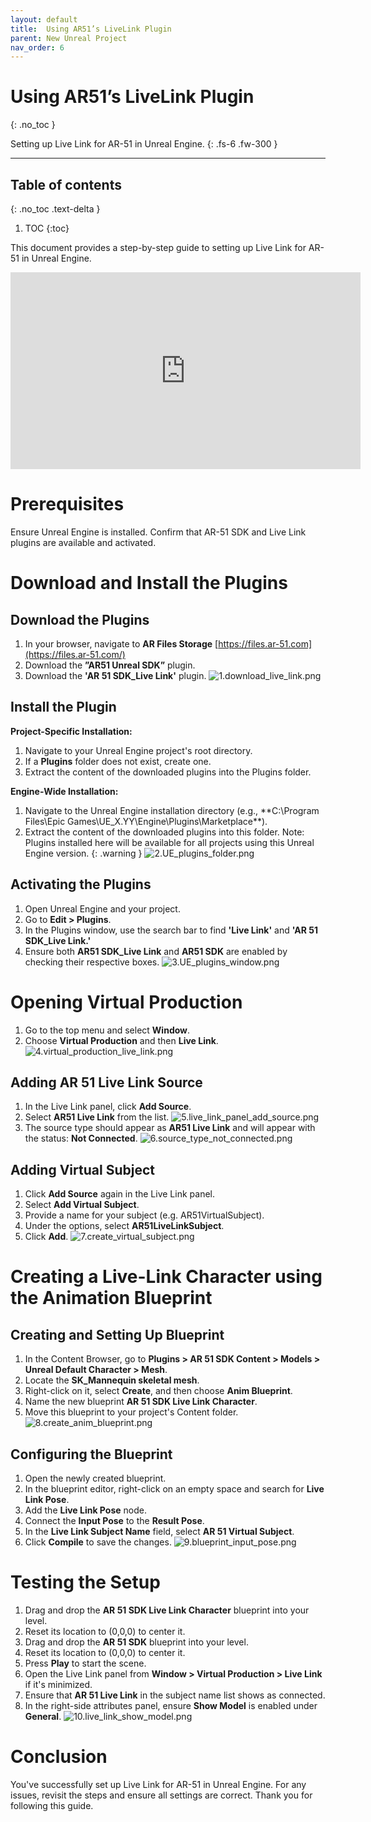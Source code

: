 ```yaml
---
layout: default
title:  Using AR51’s LiveLink Plugin
parent: New Unreal Project
nav_order: 6
---
```


#  Using AR51’s LiveLink Plugin
{: .no_toc }

Setting up Live Link for AR-51 in Unreal Engine.
{: .fs-6 .fw-300 }


---
## Table of contents
{: .no_toc .text-delta }

1. TOC
{:toc}


This document provides a step-by-step guide to setting up Live Link for AR-51 in Unreal Engine. 
<iframe width="560" height="315" src="https://www.youtube.com/embed/aSO3yDgI0fE" frameborder="0" allowfullscreen></iframe>


# Prerequisites
Ensure Unreal Engine is installed.
Confirm that AR-51 SDK and Live Link plugins are available and activated.



# Download and Install the Plugins
## Download the Plugins
1. In your browser, navigate to **AR Files Storage** [https://files.ar-51.com](https://files.ar-51.com/) 
2. Download the **”AR51 Unreal SDK”** plugin. 
3. Download the **'AR 51 SDK_Live Link'** plugin.
![1.download_live_link.png](/assets/images/live_link_unreal/1.download_live_link.png)

## Install the Plugin
**Project-Specific Installation:**
1. Navigate to your Unreal Engine project's root directory.
2. If a **Plugins** folder does not exist, create one.
3. Extract the content of the downloaded plugins into the Plugins folder.

**Engine-Wide Installation:**
1. Navigate to the Unreal Engine installation directory (e.g., **C:\Program Files\Epic Games\UE_X.YY\Engine\Plugins\Marketplace\**).
2.  Extract the content of the downloaded plugins into this folder. 
    Note: Plugins installed here will be available for all projects using this Unreal Engine version.
    {: .warning }
![2.UE_plugins_folder.png](/assets/images/live_link_unreal/2.UE_plugins_folder.png)

## Activating the Plugins
1. Open Unreal Engine and your project.
2. Go to **Edit > Plugins**.
3. In the Plugins window, use the search bar to find **'Live Link'** and **'AR 51 SDK_Live Link.'**
4. Ensure both **AR51 SDK_Live Link** and **AR51 SDK** are enabled by checking their respective boxes.
![3.UE_plugins_window.png](/assets/images/live_link_unreal/3.UE_plugins_window.png)

# Opening Virtual Production

1. Go to the top menu and select **Window**.
2. Choose **Virtual Production** and then **Live Link**.
![4.virtual_production_live_link.png](/assets/images/live_link_unreal/4.virtual_production_live_link.png)

## Adding AR 51 Live Link Source

1. In the Live Link panel, click **Add Source**.
2. Select **AR51 Live Link** from the list.
![5.live_link_panel_add_source.png](/assets/images/live_link_unreal/5.live_link_panel_add_source.png)
3. The source type should appear as **AR51 Live Link** and will appear with the status: **Not Connected**.
![6.source_type_not_connected.png](/assets/images/live_link_unreal/6.source_type_not_connected.png)

## Adding Virtual Subject
1. Click **Add Source** again in the Live Link panel.
2. Select **Add Virtual Subject**.
3. Provide a name for your subject (e.g. AR51VirtualSubject).
4. Under the options, select **AR51LiveLinkSubject**.
5. Click **Add**.
![7.create_virtual_subject.png](/assets/images/live_link_unreal/7.create_virtual_subject.png)

# Creating a Live-Link Character using the Animation Blueprint
## Creating and Setting Up Blueprint
1. In the Content Browser, go to **Plugins > AR 51 SDK Content > Models > Unreal Default Character > Mesh**.
2. Locate the **SK_Mannequin skeletal mesh**.
3. Right-click on it, select **Create**, and then choose **Anim Blueprint**.
4. Name the new blueprint **AR 51 SDK Live Link Character**.
5. Move this blueprint to your project's Content folder.
![8.create_anim_blueprint.png](/assets/images/live_link_unreal/8.create_anim_blueprint.png)

## Configuring the Blueprint
1. Open the newly created blueprint.
2. In the blueprint editor, right-click on an empty space and search for **Live Link Pose**.
3. Add the **Live Link Pose** node.
4. Connect the **Input Pose** to the **Result Pose**.
5. In the **Live Link Subject Name** field, select **AR 51 Virtual Subject**.
6. Click **Compile** to save the changes.
![9.blueprint_input_pose.png](/assets/images/live_link_unreal/9.blueprint_input_pose.png)


# Testing the Setup
1. Drag and drop the **AR 51 SDK Live Link Character** blueprint into your level.
2. Reset its location to (0,0,0) to center it.
3. Drag and drop the **AR 51 SDK** blueprint into your level.
4. Reset its location to (0,0,0) to center it.
5. Press **Play** to start the scene.
6. Open the Live Link panel from **Window > Virtual Production > Live Link** if it's minimized.
7. Ensure that **AR 51 Live Link** in the subject name list shows as connected.
8. In the right-side attributes panel, ensure **Show Model** is enabled under **General**.
![10.live_link_show_model.png](/assets/images/live_link_unreal/10.live_link_show_model.png)


# Conclusion
You've successfully set up Live Link for AR-51 in Unreal Engine. For any issues, revisit the steps and ensure all settings are correct. Thank you for following this guide.
